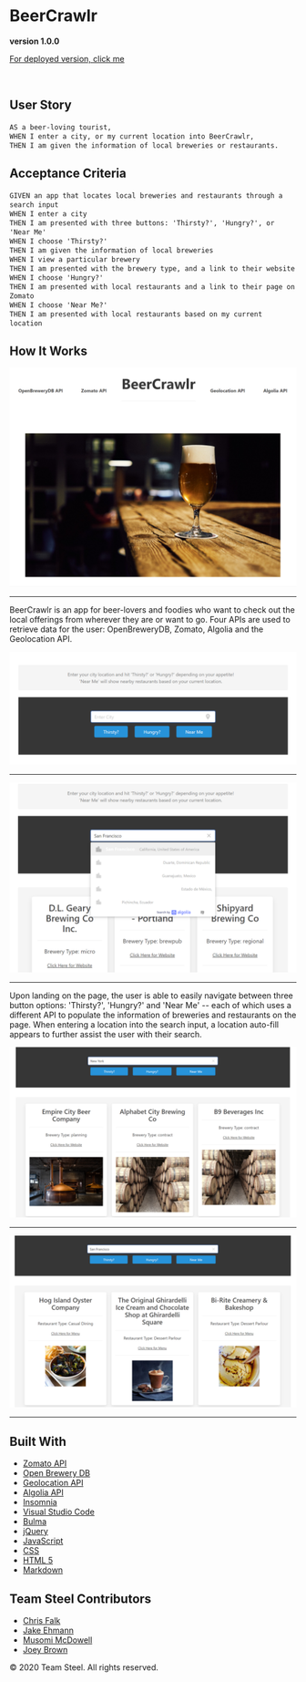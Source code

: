 # BeerCrawlr

**version 1.0.0**

[For deployed version, click me](https://joeybrown-ctrl.github.io/Beercrawlr/)

<br>

## User Story

```
AS a beer-loving tourist, 
WHEN I enter a city, or my current location into BeerCrawlr, 
THEN I am given the information of local breweries or restaurants.
```

## Acceptance Criteria

```
GIVEN an app that locates local breweries and restaurants through a search input
WHEN I enter a city
THEN I am presented with three buttons: 'Thirsty?', 'Hungry?', or 'Near Me'
WHEN I choose 'Thirsty?'
THEN I am given the information of local breweries
WHEN I view a particular brewery
THEN I am presented with the brewery type, and a link to their website
WHEN I choose 'Hungry?'
THEN I am presented with local restaurants and a link to their page on Zomato
WHEN I choose 'Near Me?'
THEN I am presented with local restaurants based on my current location
```

## How It Works

![Image of top half of BeerCrawlr](https://github.com/joeybrown-ctrl/Beercrawlr/blob/master/images/beercrawlr-top.png)
<hr>

BeerCrawlr is an app for beer-lovers and foodies who want to check out the local offerings from wherever they are or want to go. Four APIs are used to retrieve data for the user: OpenBreweryDB, Zomato, Algolia and the Geolocation API.

![Image of search input and buttons](https://github.com/joeybrown-ctrl/Beercrawlr/blob/master/images/beercrawlr-mid.png)
<hr>

![Image of search input with algolia](https://github.com/joeybrown-ctrl/Beercrawlr/blob/master/images/beercrawlr-search.png)
<hr>

Upon landing on the page, the user is able to easily navigate between three button options: 'Thirsty?', 'Hungry?' and 'Near Me' -- each of which uses a different API to populate the information of breweries and restaurants on the page. When entering a location into the search input, a location auto-fill 
appears to further assist the user with their search. 

![Image of thirsty search](https://github.com/joeybrown-ctrl/Beercrawlr/blob/master/images/beercrawlr-thristy.png)
<hr>

![Image of hungry search](https://github.com/joeybrown-ctrl/Beercrawlr/blob/master/images/beercrawlr-hungry.png)
<hr>


## Built With

* [Zomato API](https://developers.zomato.com/api)
* [Open Brewery DB](https://www.openbrewerydb.org/)
* [Geolocation API](https://developer.mozilla.org/en-US/docs/Web/API/Geolocation_API)
* [Algolia API](https://community.algolia.com/places/api-clients.html)
* [Insomnia](https://insomnia.rest/)
* [Visual Studio Code](https://code.visualstudio.com/)
* [Bulma](https://bulma.io/)
* [jQuery](https://jquery.com/)
* [JavaScript](https://developer.mozilla.org/en-US/docs/Web/JavaScript)
* [CSS](https://developer.mozilla.org/en-US/docs/Web/CSS)
* [HTML 5](https://developer.mozilla.org/en-US/docs/Web/Guide/HTML/HTML5)
* [Markdown](https://guides.github.com/features/mastering-markdown/) 


## Team Steel Contributors

* [Chris Falk](https://github.com/chrisfalk88)
* [Jake Ehmann](https://github.com/jakeehmann42)
* [Musomi McDowell](https://github.com/musomijr)
* [Joey Brown](https://github.com/joeybrown-ctrl)



&copy; 2020 Team Steel. All rights reserved.